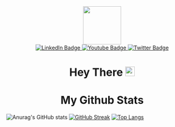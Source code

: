 <div id="header" align="center">
  <img src="https://media.giphy.com/media/M9gbBd9nbDrOTu1Mqx/giphy.gif" width="100"/>
</div>

<div id="badges" align="center">
  <a href="your-linkedin-URL">
    <img src="https://img.shields.io/badge/LinkedIn-blue?style=for-the-badge&logo=linkedin&logoColor=white" alt="LinkedIn Badge"/>
  </a>
  <a href="your-youtube-URL">
    <img src="https://img.shields.io/badge/YouTube-red?style=for-the-badge&logo=youtube&logoColor=white" alt="Youtube Badge"/>
  </a>
  <a href="your-twitter-URL">
    <img src="https://img.shields.io/badge/Twitter-blue?style=for-the-badge&logo=twitter&logoColor=white" alt="Twitter Badge"/>
  </a>
</div>

<div id="stats" align="center">
<img src="https://komarev.com/ghpvc/?username=stephan-rz&style=flat-square&color=brightgreen" alt="" align="center"/>
</div>
<h1 align="center">
 
  Hey There
  <img src="https://media.giphy.com/media/hvRJCLFzcasrR4ia7z/giphy.gif" width="25px" height="25px"/>
</h1>
<h1 align="center">My Github Stats</h1>



![Anurag's GitHub stats](https://github-readme-stats.vercel.app/api?username=stephan-rz&show_icons=true&theme=github_dark)
[![GitHub Streak](https://github-readme-streak-stats.herokuapp.com/?user=stephan-rz)](https://git.io/streak-stats)
[![Top Langs](https://github-readme-stats.vercel.app/api/top-langs/?username=stephan-rz)](https://github.com/stephan-rz/github-readme-stats)


<!--
**stephan-rz/stephan-rz** is a ✨ _special_ ✨ repository because its `README.md` (this file) appears on your GitHub profile.

Here are some ideas to get you started:

- 🔭 I’m currently working on ...
- 🌱 I’m currently learning ...
- 👯 I’m looking to collaborate on ...
- 🤔 I’m looking for help with ...
- 💬 Ask me about ...
- 📫 How to reach me: ...
- 😄 Pronouns: ...
- ⚡ Fun fact: ...
-->

